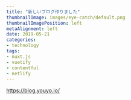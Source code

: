 ```yaml
---
title: "新しいブログ作りました"
thumbnailImage: images/eye-catch/default.png
thumbnailImagePosition: left
metaAlignment: left
date: 2019-05-21
categories:
- technology
tags:
- nuxt.js
- vuetify
- contentful
- netlify
---
```


https://blog.youyo.io/
